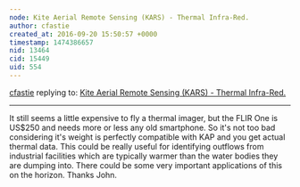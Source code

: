 ```yaml
---
node: Kite Aerial Remote Sensing (KARS) - Thermal Infra-Red.
author: cfastie
created_at: 2016-09-20 15:50:57 +0000
timestamp: 1474386657
nid: 13464
cid: 15449
uid: 554
---
```




[cfastie](../profile/cfastie) replying to: [Kite Aerial Remote Sensing (KARS) - Thermal Infra-Red.](../notes/John_Wells/09-20-2016/kite-aerial-remote-sensing)

----
It still seems a little expensive to fly a thermal imager, but the FLIR One is US$250 and needs more or less any old smartphone. So it's not too bad considering it's weight is perfectly compatible with KAP and you get actual thermal data. This could be really useful for identifying outflows from industrial facilities which are typically warmer than the water bodies they are dumping into. There could be some very important applications of this on the horizon.  Thanks John.